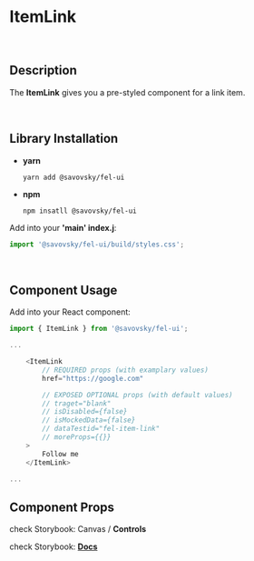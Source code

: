 # ItemLink

&nbsp;

## Description

The **ItemLink** gives you a pre-styled component for a link item.

&nbsp;

## Library Installation

- **yarn**

    `yarn add @savovsky/fel-ui`

- **npm**

    `npm insatll @savovsky/fel-ui`

Add into your **'main' index.j**:

```javascript
import '@savovsky/fel-ui/build/styles.css';
```

&nbsp;

## Component Usage

Add into your React component:

```javascript
import { ItemLink } from '@savovsky/fel-ui';

...

    <ItemLink
        // REQUIRED props (with examplary values)
        href="https://google.com"

        // EXPOSED OPTIONAL props (with default values)
        // traget="blank"
        // isDisabled={false}
        // isMockedData={false}
        // dataTestid="fel-item-link"
        // moreProps={{}}
    >
        Follow me
    </ItemLink>

...
```

## Component Props

check Storybook: Canvas / **Controls**

check Storybook: [**Docs**](https://www.savovsky.com/fel/?path=/docs/ui-itemlink--default)

&nbsp;
